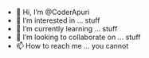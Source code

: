- 👋 Hi, I’m @CoderApuri
- 👀 I’m interested in ... stuff
- 🌱 I’m currently learning ... stuff
- 💞️ I’m looking to collaborate on ... stuff
- 📫 How to reach me ... you cannot
<!---

--->
